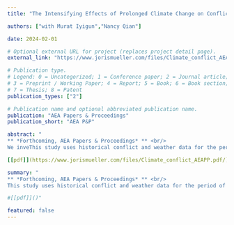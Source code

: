 ```yaml
---
title: "The Intensifying Effects of Prolonged Climate Change on Conflict, 1400-1900 CE"

authors: ["with Murat Iyigun","Nancy Qian"]

date: 2024-02-01

# Optional external URL for project (replaces project detail page).
external_link: "https://www.jorismueller.com/files/Climate_conflict_AEAPP.pdf/"

# Publication type.
# Legend: 0 = Uncategorized; 1 = Conference paper; 2 = Journal article;
# 3 = Preprint / Working Paper; 4 = Report; 5 = Book; 6 = Book section;
# 7 = Thesis; 8 = Patent
publication_types: ["2"]

# Publication name and optional abbreviated publication name.
publication: "AEA Papers & Proceedings"
publication_short: "AEA P&P"

abstract: "
** *Forthcoming, AEA Papers & Proceedings* ** <br/>
We inveThis study uses historical conflict and weather data for the period of 1400-1900 CE to investigate the long-run effects of climate change on political instability in a context that suffered extensive cooling. The results show that temperature changes have little effect on conflict if they are isolated events, but consecutive periods of cooling are associated with increased conflict. This is consistent with conventional wisdom that societies and economies are able to adapt to a certain amount of environmental change. But if climate change is prolonged, then the disruptions that they cause can cumulate and lead to political instability. <br/>"

[[pdf]](https://www.jorismueller.com/files/Climate_conflict_AEAPP.pdf/)"

summary: "
** *Forthcoming, AEA Papers & Proceedings* ** <br/>
This study uses historical conflict and weather data for the period of 1400-1900 CE to investigate the long-run effects of climate change on political instability in a context that suffered extensive cooling. The results show that temperature changes have little effect on conflict if they are isolated events, but consecutive periods of cooling are associated with increased conflict. This is consistent with conventional wisdom that societies and economies are able to adapt to a certain amount of environmental change. But if climate change is prolonged, then the disruptions that they cause can cumulate and lead to political instability. <br/>"

#[[pdf]]()"

featured: false
---
```

